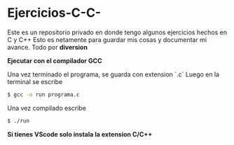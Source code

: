 # Ejercicios-C-C-

Este es un repositorio privado en donde tengo algunos ejercicios hechos en C y C++
Esto es netamente para guardar mis cosas y documentar mi avance.
Todo por **diversion** 

**Ejecutar con el compilador GCC**

Una vez terminado el programa, se guarda con extension ´.c´
Luego en la terminal se escribe

```bash
$ gcc -o run programa.c
```

Una vez compilado escribe 

```bash
$ ./run
```
**Si tienes VScode solo instala la extension C/C++**
